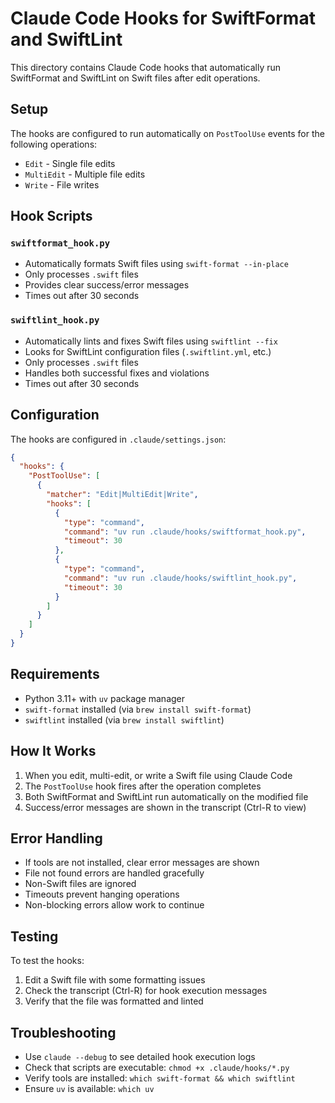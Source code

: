 # Claude Code Hooks for SwiftFormat and SwiftLint

This directory contains Claude Code hooks that automatically run SwiftFormat and SwiftLint on Swift files after edit operations.

## Setup

The hooks are configured to run automatically on `PostToolUse` events for the following operations:
- `Edit` - Single file edits
- `MultiEdit` - Multiple file edits  
- `Write` - File writes

## Hook Scripts

### `swiftformat_hook.py`
- Automatically formats Swift files using `swift-format --in-place`
- Only processes `.swift` files
- Provides clear success/error messages
- Times out after 30 seconds

### `swiftlint_hook.py`
- Automatically lints and fixes Swift files using `swiftlint --fix`
- Looks for SwiftLint configuration files (`.swiftlint.yml`, etc.)
- Only processes `.swift` files
- Handles both successful fixes and violations
- Times out after 30 seconds

## Configuration

The hooks are configured in `.claude/settings.json`:

```json
{
  "hooks": {
    "PostToolUse": [
      {
        "matcher": "Edit|MultiEdit|Write",
        "hooks": [
          {
            "type": "command",
            "command": "uv run .claude/hooks/swiftformat_hook.py",
            "timeout": 30
          },
          {
            "type": "command",
            "command": "uv run .claude/hooks/swiftlint_hook.py",
            "timeout": 30
          }
        ]
      }
    ]
  }
}
```

## Requirements

- Python 3.11+ with `uv` package manager
- `swift-format` installed (via `brew install swift-format`)
- `swiftlint` installed (via `brew install swiftlint`)

## How It Works

1. When you edit, multi-edit, or write a Swift file using Claude Code
2. The `PostToolUse` hook fires after the operation completes
3. Both SwiftFormat and SwiftLint run automatically on the modified file
4. Success/error messages are shown in the transcript (Ctrl-R to view)

## Error Handling

- If tools are not installed, clear error messages are shown
- File not found errors are handled gracefully
- Non-Swift files are ignored
- Timeouts prevent hanging operations
- Non-blocking errors allow work to continue

## Testing

To test the hooks:

1. Edit a Swift file with some formatting issues
2. Check the transcript (Ctrl-R) for hook execution messages
3. Verify that the file was formatted and linted

## Troubleshooting

- Use `claude --debug` to see detailed hook execution logs
- Check that scripts are executable: `chmod +x .claude/hooks/*.py`
- Verify tools are installed: `which swift-format && which swiftlint`
- Ensure `uv` is available: `which uv`
